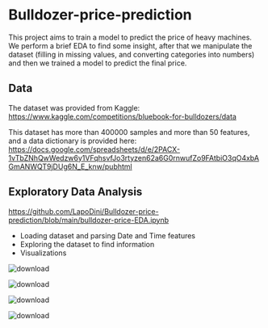 # Bulldozer-price-prediction
This project aims to train a model to predict the price of heavy machines. We perform a brief EDA to find some insight, after that we manipulate the dataset (filling in missing values, and converting categories into numbers) and then we trained a model to predict the final price. 

## Data
The dataset was provided from Kaggle: https://www.kaggle.com/competitions/bluebook-for-bulldozers/data

This dataset has more than 400000 samples and more than 50 features, and a data dictionary is provided here: https://docs.google.com/spreadsheets/d/e/2PACX-1vTbZNhQwWedzw6y1VFqhsvfJo3rtyzen62a6G0rnwufZo9FAtbiO3qO4xbAGmANWQT9jDUg6N_E_knw/pubhtml

## Exploratory Data Analysis
https://github.com/LapoDini/Bulldozer-price-prediction/blob/main/bulldozer-price-EDA.ipynb

* Loading dataset and parsing Date and Time features
* Exploring the dataset to find information
* Visualizations


![download](https://user-images.githubusercontent.com/109316190/203017369-2dfe3529-a8f7-453a-b3b8-d5f2900377e1.png)


![download](https://user-images.githubusercontent.com/109316190/203017546-a30f6e9d-deb3-424b-a7b9-dcd26c375d49.png)


![download](https://user-images.githubusercontent.com/109316190/203017767-a4b8b283-69b5-4375-a85b-8742a0940e58.png)


![download](https://user-images.githubusercontent.com/109316190/203017815-98d724cc-0a6f-4cd3-b8c7-4a67cc961ed3.png)
